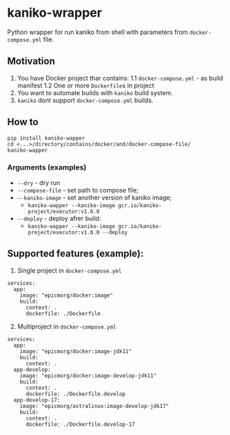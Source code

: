 # kaniko-wrapper
Python wrapper for run kaniko from shell with parameters from `docker-compose.yml` file.

## Motivation
1. You have Docker project thar contains:
1.1 `docker-compose.yml` - as build manifest
1.2 One or more `Dockerfile`s in project
2. You want to automate builds with `kaniko` build system.
3. `kaniko` dont support `docker-compose.yml` builds.

## How to
```
pip install kaniko-wapper
cd <...>/directory/contains/docker/and/docker-compose-file/
kaniko-wapper
```

### Arguments (examples)
* `--dry` - dry run
* `--compose-file` - set path to compose file;
* `--kaniko-image` - set another version of kaniko image;
  * `kaniko-wapper --kaniko-image gcr.io/kaniko-project/executor:v1.6.0`
* `--deploy` - deploy afrer build:
  * `kaniko-wapper --kaniko-image gcr.io/kaniko-project/executor:v1.6.0 --deploy`

## Supported features (example):

1. Single project in `docker-compose.yml`
```
services:
  app:
    image: "epicmorg/docker:image"
    build:
      context: .
      dockerfile: ./Dockerfile
```

2. Multiproject in `docker-compose.yml`

```
services:
  app:
    image: "epicmorg/docker:image-jdk11"
    build:
      context: .
  app-develop:
    image: "epicmorg/docker:image-develop-jdk11"
    build:
      context: .
      dockerfile: ./Dockerfile.develop
  app-develop-17:
    image: "epicmorg/astralinux:image-develop-jdk17"
    build:
      context: .
      dockerfile: ./Dockerfile.develop-17
```
